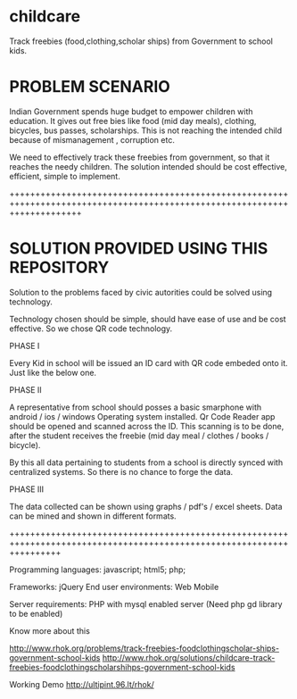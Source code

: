 childcare
=========

Track freebies (food,clothing,scholar ships) from Government to school kids.


PROBLEM SCENARIO
================

Indian Government spends huge budget to empower children with education. It gives out free bies like food (mid day meals), clothing, bicycles, bus passes, scholarships.  This is not reaching the intended child because of mismanagement , corruption etc.

We need to effectively track these freebies from government, so that it  reaches the needy children. The solution intended should be cost effective, efficient, simple to implement.

++++++++++++++++++++++++++++++++++++++++++++++++++++++++++++++++++++++++++++++++++++++++++++++++++++++++++++++++++++++++++

SOLUTION PROVIDED USING THIS REPOSITORY
=========================================
Solution to the problems faced by civic autorities could be solved using technology.

Technology chosen should be simple, should have ease of use and be cost effective. So we chose QR code technology.

PHASE I

Every Kid in school will be issued an ID card with QR code embeded onto it. Just like the below one.

PHASE II

A representative from school should posses a basic smarphone with android / ios / windows Operating system installed. Qr Code Reader app should be opened and scanned across the ID. This scanning is to be done, after the student receives the freebie (mid day meal / clothes / books / bicycle).

By this all data pertaining to students from a school is directly synced with centralized systems. So there is no chance to forge the data.

PHASE III

The data collected can be shown using graphs / pdf's / excel sheets. Data can be mined and shown in different formats.

++++++++++++++++++++++++++++++++++++++++++++++++++++++++++++++++++++++++++++++++++++++++++++++++++++++++++++++++++++++

Programming languages: 
javascript; html5; php;

Frameworks: 
jQuery
End user environments: 
Web
Mobile

Server requirements: 
PHP with mysql enabled server (Need php gd library to be enabled)


Know more about this

http://www.rhok.org/problems/track-freebies-foodclothingscholar-ships-government-school-kids
http://www.rhok.org/solutions/childcare-track-freebies-foodclothingscholarshihps-government-school-kids

Working Demo
http://ultipint.96.lt/rhok/
